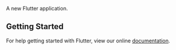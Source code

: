 A new Flutter application.

## Getting Started

For help getting started with Flutter, view our online
[documentation](https://flutter.io/).

